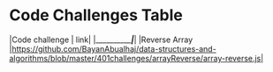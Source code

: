 

# Code Challenges Table 


|Code challenge | link|
|_______________|_____|
|Reverse Array  |https://github.com/BayanAbualhaj/data-structures-and-algorithms/blob/master/401challenges/arrayReverse/array-reverse.js|
